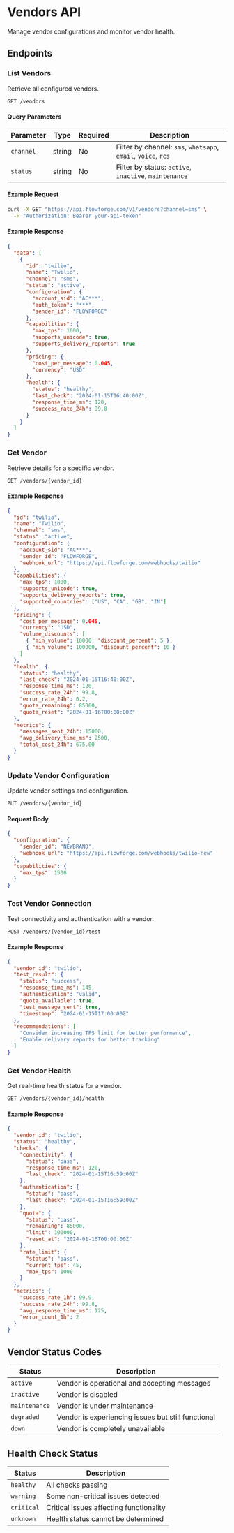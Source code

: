 # Vendors API

Manage vendor configurations and monitor vendor health.

## Endpoints

### List Vendors

Retrieve all configured vendors.

```http
GET /vendors
```

#### Query Parameters

| Parameter | Type | Required | Description |
|-----------|------|----------|-------------|
| `channel` | string | No | Filter by channel: `sms`, `whatsapp`, `email`, `voice`, `rcs` |
| `status` | string | No | Filter by status: `active`, `inactive`, `maintenance` |

#### Example Request

```bash
curl -X GET "https://api.flowforge.com/v1/vendors?channel=sms" \
  -H "Authorization: Bearer your-api-token"
```

#### Example Response

```json
{
  "data": [
    {
      "id": "twilio",
      "name": "Twilio",
      "channel": "sms",
      "status": "active",
      "configuration": {
        "account_sid": "AC***",
        "auth_token": "***",
        "sender_id": "FLOWFORGE"
      },
      "capabilities": {
        "max_tps": 1000,
        "supports_unicode": true,
        "supports_delivery_reports": true
      },
      "pricing": {
        "cost_per_message": 0.045,
        "currency": "USD"
      },
      "health": {
        "status": "healthy",
        "last_check": "2024-01-15T16:40:00Z",
        "response_time_ms": 120,
        "success_rate_24h": 99.8
      }
    }
  ]
}
```

### Get Vendor

Retrieve details for a specific vendor.

```http
GET /vendors/{vendor_id}
```

#### Example Response

```json
{
  "id": "twilio",
  "name": "Twilio",
  "channel": "sms",
  "status": "active",
  "configuration": {
    "account_sid": "AC***",
    "sender_id": "FLOWFORGE",
    "webhook_url": "https://api.flowforge.com/webhooks/twilio"
  },
  "capabilities": {
    "max_tps": 1000,
    "supports_unicode": true,
    "supports_delivery_reports": true,
    "supported_countries": ["US", "CA", "GB", "IN"]
  },
  "pricing": {
    "cost_per_message": 0.045,
    "currency": "USD",
    "volume_discounts": [
      { "min_volume": 10000, "discount_percent": 5 },
      { "min_volume": 100000, "discount_percent": 10 }
    ]
  },
  "health": {
    "status": "healthy",
    "last_check": "2024-01-15T16:40:00Z",
    "response_time_ms": 120,
    "success_rate_24h": 99.8,
    "error_rate_24h": 0.2,
    "quota_remaining": 85000,
    "quota_reset": "2024-01-16T00:00:00Z"
  },
  "metrics": {
    "messages_sent_24h": 15000,
    "avg_delivery_time_ms": 2500,
    "total_cost_24h": 675.00
  }
}
```

### Update Vendor Configuration

Update vendor settings and configuration.

```http
PUT /vendors/{vendor_id}
```

#### Request Body

```json
{
  "configuration": {
    "sender_id": "NEWBRAND",
    "webhook_url": "https://api.flowforge.com/webhooks/twilio-new"
  },
  "capabilities": {
    "max_tps": 1500
  }
}
```

### Test Vendor Connection

Test connectivity and authentication with a vendor.

```http
POST /vendors/{vendor_id}/test
```

#### Example Response

```json
{
  "vendor_id": "twilio",
  "test_result": {
    "status": "success",
    "response_time_ms": 145,
    "authentication": "valid",
    "quota_available": true,
    "test_message_sent": true,
    "timestamp": "2024-01-15T17:00:00Z"
  },
  "recommendations": [
    "Consider increasing TPS limit for better performance",
    "Enable delivery reports for better tracking"
  ]
}
```

### Get Vendor Health

Get real-time health status for a vendor.

```http
GET /vendors/{vendor_id}/health
```

#### Example Response

```json
{
  "vendor_id": "twilio",
  "status": "healthy",
  "checks": {
    "connectivity": {
      "status": "pass",
      "response_time_ms": 120,
      "last_check": "2024-01-15T16:59:00Z"
    },
    "authentication": {
      "status": "pass",
      "last_check": "2024-01-15T16:59:00Z"
    },
    "quota": {
      "status": "pass",
      "remaining": 85000,
      "limit": 100000,
      "reset_at": "2024-01-16T00:00:00Z"
    },
    "rate_limit": {
      "status": "pass",
      "current_tps": 45,
      "max_tps": 1000
    }
  },
  "metrics": {
    "success_rate_1h": 99.9,
    "success_rate_24h": 99.8,
    "avg_response_time_ms": 125,
    "error_count_1h": 2
  }
}
```

## Vendor Status Codes

| Status | Description |
|--------|-------------|
| `active` | Vendor is operational and accepting messages |
| `inactive` | Vendor is disabled |
| `maintenance` | Vendor is under maintenance |
| `degraded` | Vendor is experiencing issues but still functional |
| `down` | Vendor is completely unavailable |

## Health Check Status

| Status | Description |
|--------|-------------|
| `healthy` | All checks passing |
| `warning` | Some non-critical issues detected |
| `critical` | Critical issues affecting functionality |
| `unknown` | Health status cannot be determined |